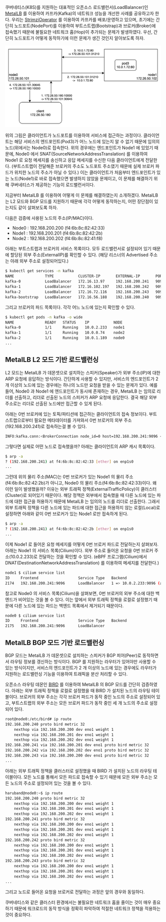 쿠버네티스(K8S)를 지원하는 대표적인 오픈소스 로드밸런서(LoadBalancer)인 [MetalLB](https://metallb.universe.tf/) 를 이용하여 카프카(Kafka)의 네트워크 성능을 개선한 사례를 공유하고자 한다. 우리는 [StrimziOperator](https://strimzi.io/) 를 이용하여 카프카를 배포/운영하고 있으며, 초기에는 간단히 노드포트(NodePort)를 이용하여 부트스트랩(Bootstrap)과 브로커(Broker)에 접속했기 때문에 불필요한 네트워크 홉(Hop)이 추가되는 문제가 발생하였다. 우선, 간단히 노드포트가 어떻게 동작하기에 이런 문제가 생긴 것인지 알아보도록 하자.

![cilium.nodeport](./cilium-nodeport.png)

위의 그림은 클라이언트가 노드포트를 이용하여 서비스에 접근하는 과정이다. 클라이언트는 해당 서비스의 엔드포인트(Pod3)가 어느 노드에 있는지 알 수 없기 때문에 임의의 노드(위에서는 Node0)로 접속한다. 위의 경우에는 엔드포인트가 Node1 에 있었기 때문에, Node0 에서 SNAT(SourceNetworkAddressTranslation) 를 이용하여 Node1 로 요청 메세지를 송신하고 응답 메세지를 수신한 다음 클라이언트에게 전달한다. (부트스트랩이 전달해준 브로커의 주소도 노드포트 주소였기 때문에 실제 브로커 파드가 위치한 노드의 주소가 아닐 수 있다.) 이는 클라이언트가 처음부터 엔드포인트가 있는 노드(Node1)로 바로 접속했으면 발생하지 않았을 문제이고, 이 문제를 해결하기 위해 쿠버네티스가 제공하는 기능이 로드밸런서이다.

지금부터 MetalLB 를 이용하여 어떻게 이 문제를 해결하였는지 소개하겠다. MetalLB 는 L2 모드와 BGP 모드를 지원하기 때문에 각각 어떻게 동작하는지, 어떤 장단점이 있는지도 같이 살펴보도록 하자.

다음은 검증에 사용된 노드의 주소(IP/MAC)이다.

- Node0 : 192.168.200.200 (f4:6b:8c:82:42:33)
- Node1 : 192.168.200.201 (f4:6b:8c:82:42:2b)
- Node2 : 192.168.200.202 (f4:6b:8c:82:41:f8)

아래는 부트스트랩과 브로커의 서비스 목록이다. 모두 로드밸런서로 설정되어 있기 때문에 할당된 외부 주소(ExternalIP)를 확인할 수 있다. (해당 리스너의 Advertised 주소는 아래 외부 주소로 설정되어있다.)

```bash
$ kubectl get services -n kafka
NAME              TYPE           CLUSTER-IP       EXTERNAL-IP       PORT(S)
kafka-0           LoadBalancer   172.16.13.97     192.168.200.241   9096:30793/TCP
kafka-1           LoadBalancer   172.16.102.197   192.168.200.242   9096:30956/TCP
kafka-2           LoadBalancer   172.16.72.116    192.168.200.243   9096:30991/TCP
kafka-bootstrap   LoadBalancer   172.16.56.188    192.168.200.240   9096:31023/TCP
```

그리고 브로커의 파드 목록이다. 각각 어느 노드에 있는지 확인할 수 있다.

```bash
$ kubectl get pods -n kafka -o wide
NAME              READY   STATUS    IP           NODE
kafka-0           1/1     Running   10.0.2.233   node1
kafka-1           1/1     Running   10.0.0.74    node2
kafka-2           1/1     Running   10.0.1.189   node0
...
```

## MetalLB L2 모드 기반 로드밸런싱

L2 모드는 MetalLB 가 데몬셋으로 설치하는 스피커(Speaker)가 외부 주소(IP)에 대한 ARP 요청에 응답하는 방식이다. 간단하게 사용할 수 있지만, 서비스의 엔드포인트가 2 개 이상의 노드에 있는 경우에는 하나의 노드만 요청을 받을 수 있는 문제가 있다. 예를 들어, Node0 과 Node1 에 엔드포인트가 동시에 존재하는 경우, MetalLB 는 임의로 리더를 선출하고, 리더로 선출된 노드의 스피커가 ARP 요청에 응답한다. 결국 해당 외부 주소로는 리더로 선출된 노드에만 접근할 수 있게 된다.

아래는 0번 브로커에 있는 토픽/파티션에 접근하는 클라이언트의 접속 정보이다. 부트스트랩으로부터 필요한 메타데이터를 가져와서 0번 브로커의 외부 주소(192.168.200.241)로 접속하는걸 볼 수 있다.

```bash
INFO:kafka.conn:<BrokerConnection node_id=0 host=192.168.200.241:9096 <connecting> [IPv4 ('192.168.200.241', 9096)]>: connecting to 192.168.200.241:9096 [('192.168.200.241', 9096) IPv4]
```

그렇다면 실제로 어떤 노드로 접속했을까? 아래는 클라이언트의 ARP 캐시 목록이다.

```bash
$ arp -a
? (192.168.200.241) at f4:6b:8c:82:42:33 [ether] on enp1s0
...
```

그런데 위의 물리 주소(MAC)는 0번 브로커가 있는 Node1 의 물리 주소(f4:6b:8c:82:42:2b)가 아니고, Node0 의 물리 주소(f4:6b:8c:82:42:33)이다. 왜 이런 일이 발생했을까? 이유는 외부 트래픽 정책(ExternalTrafficPolicy)이 클러스터(Cluster)로 되어있기 때문이다. 해당 정책은 외부에서 접속했을 때 다른 노드에 있는 파드에 대한 접근을 허용하기 때문에 MetalLB 는 임의의 노드를 리더로 선출한다. 그래서 외부 트래픽 정책을 다른 노드에 있는 파드에 대한 접근을 허용하지 않는 로컬(Local)로 설정하면 아래와 같이 0번 브로커가 있는 Node1 로만 접속하게 된다.

```bash
$ arp -a
? (192.168.200.241) at f4:6b:8c:82:42:2b [ether] on enp1s0
...
```

이제 Node1 로 들어온 요청 메세지를 어떻게 0번 브로커 파드로 전달하는지 살펴보자. 아래는 Node1 의 서비스 목록(Cilium)이다. 외부 주소로 들어온 요청을 0번 브로커 주소(10.0.2.233)로 전달하는 것을 확인할 수 있다. (eBPF 프로그램(Cilium)에서 DNAT(DestinationNetworkAddressTranslation) 를 이용하여 메세지를 전달한다.)

```bash
node1 $ cilium service list
ID     Frontend                  Service Type   Backend
2174   192.168.200.241:9096      LoadBalancer   1 => 10.0.2.233:9096 (active)
```

참고로 Node0 의 서비스 목록(Cilium)을 살펴보면, 0번 브로커의 외부 주소에 대한 백엔드가 비어있는 것을 볼 수 있다. 이는 앞에서 외부 트래픽 정책을 로컬로 설정했기 때문에 다른 노드에 있는 파드는 백엔드 목록에서 제거되기 때문이다.

```bash
node0 $ cilium service list
ID     Frontend                  Service Type   Backend
2175   192.168.200.241:9096      LoadBalancer
```

## MetalLB BGP 모드 기반 로드밸런싱

BGP 모드는 MetalLB 가 데몬셋으로 설치하는 스피커가 BGP 피어(Peer)로 동작하면서 라우팅 정보를 갱신하는 방식이다. BGP 를 지원하는 라우터가 있어야만 사용할 수 있는 방식이지만, 서비스의 엔드포인트가 2 개 이상의 노드에 있는 경우에도 라우터가 지원하는 로드밸런싱 기능을 이용하여 트래픽을 분산 처리할 수 있다.

오픈소스 라우팅 데몬인 [BIRD](https://bird.network.cz/) 를 이용하여 MetalLB 의 BGP 모드를 간단히 검증하였다. 아래는 외부 트래픽 정책을 로컬로 설정했을 때 BIRD 가 설치된 노드의 라우팅 테이블이다. 브로커의 외부 주소는 각각 브로커 파드가 동작 중인 노드의 주소로 설정되어 있고, 부트스트랩의 외부 주소는 모든 브로커 파드가 동작 중인 세 개 노드의 주소로 설정되어 있다.

```bash
root@node0:/etc/bird# ip route
192.168.200.240 proto bird metric 32
	nexthop via 192.168.200.200 dev eno1 weight 1
	nexthop via 192.168.200.201 dev eno1 weight 1
	nexthop via 192.168.200.202 dev eno1 weight 1
192.168.200.241 via 192.168.200.201 dev eno1 proto bird metric 32
192.168.200.242 via 192.168.200.202 dev eno1 proto bird metric 32
192.168.200.243 via 192.168.200.200 dev eno1 proto bird metric 32
...
```

아래는 외부 트래픽 정책을 클러스터로 설정했을 때 BIRD 가 설치된 노드의 라우팅 테이블이다. 모든 노드를 통해서 모든 파드로 접속할 수 있기 때문에 모든 외부 주소는 모든 노드의 주소로 설정되어 있는 것을 볼 수 있다.

```bash
haruband@node0:~$ ip route
192.168.200.240 proto bird metric 32
	nexthop via 192.168.200.200 dev eno1 weight 1
	nexthop via 192.168.200.201 dev eno1 weight 1
	nexthop via 192.168.200.202 dev eno1 weight 1
192.168.200.241 proto bird metric 32
	nexthop via 192.168.200.200 dev eno1 weight 1
	nexthop via 192.168.200.201 dev eno1 weight 1
	nexthop via 192.168.200.202 dev eno1 weight 1
192.168.200.242 proto bird metric 32
	nexthop via 192.168.200.200 dev eno1 weight 1
	nexthop via 192.168.200.201 dev eno1 weight 1
	nexthop via 192.168.200.202 dev eno1 weight 1
192.168.200.243 proto bird metric 32
	nexthop via 192.168.200.200 dev eno1 weight 1
	nexthop via 192.168.200.201 dev eno1 weight 1
	nexthop via 192.168.200.202 dev eno1 weight 1
...
```

그리고 노드로 들어온 요청을 브로커로 전달하는 과정은 앞의 경우와 동일하다.

쿠버네티스와 같은 클러스터 환경에서는 불필요한 네트워크 홉을 줄이는 것이 매우 중요하기 때문에 워크로드의 동작 방식을 정확히 파악하여 적절한 네트워크 정책을 적용하는 것이 중요하다.
